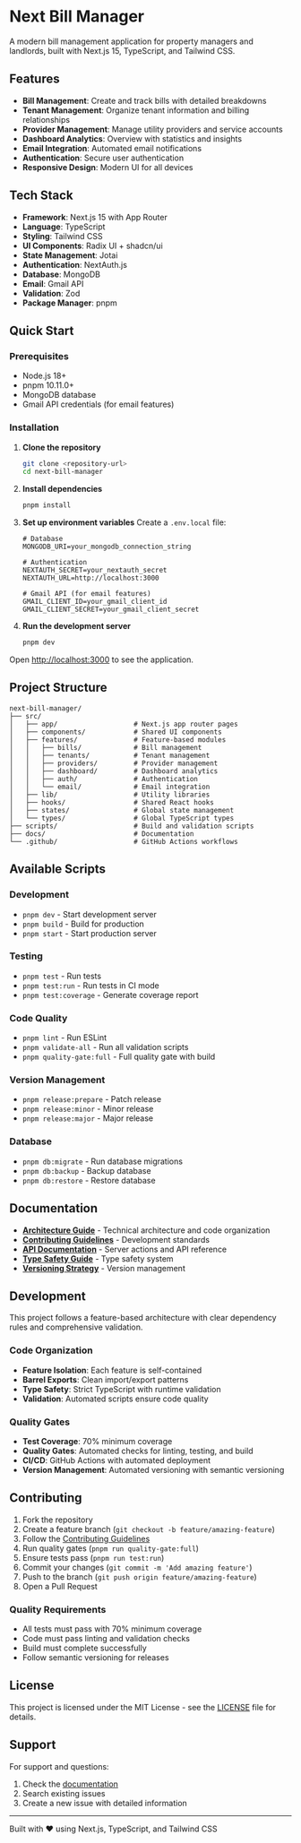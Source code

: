 # Next Bill Manager

A modern bill management application for property managers and landlords, built with Next.js 15, TypeScript, and Tailwind CSS.

## Features

- **Bill Management**: Create and track bills with detailed breakdowns
- **Tenant Management**: Organize tenant information and billing relationships
- **Provider Management**: Manage utility providers and service accounts
- **Dashboard Analytics**: Overview with statistics and insights
- **Email Integration**: Automated email notifications
- **Authentication**: Secure user authentication
- **Responsive Design**: Modern UI for all devices

## Tech Stack

- **Framework**: Next.js 15 with App Router
- **Language**: TypeScript
- **Styling**: Tailwind CSS
- **UI Components**: Radix UI + shadcn/ui
- **State Management**: Jotai
- **Authentication**: NextAuth.js
- **Database**: MongoDB
- **Email**: Gmail API
- **Validation**: Zod
- **Package Manager**: pnpm

## Quick Start

### Prerequisites

- Node.js 18+
- pnpm 10.11.0+
- MongoDB database
- Gmail API credentials (for email features)

### Installation

1. **Clone the repository**

   ```bash
   git clone <repository-url>
   cd next-bill-manager
   ```

2. **Install dependencies**

   ```bash
   pnpm install
   ```

3. **Set up environment variables**
   Create a `.env.local` file:

   ```env
   # Database
   MONGODB_URI=your_mongodb_connection_string

   # Authentication
   NEXTAUTH_SECRET=your_nextauth_secret
   NEXTAUTH_URL=http://localhost:3000

   # Gmail API (for email features)
   GMAIL_CLIENT_ID=your_gmail_client_id
   GMAIL_CLIENT_SECRET=your_gmail_client_secret
   ```

4. **Run the development server**
   ```bash
   pnpm dev
   ```

Open [http://localhost:3000](http://localhost:3000) to see the application.

## Project Structure

```
next-bill-manager/
├── src/
│   ├── app/                   # Next.js app router pages
│   ├── components/            # Shared UI components
│   ├── features/              # Feature-based modules
│   │   ├── bills/             # Bill management
│   │   ├── tenants/           # Tenant management
│   │   ├── providers/         # Provider management
│   │   ├── dashboard/         # Dashboard analytics
│   │   ├── auth/              # Authentication
│   │   └── email/             # Email integration
│   ├── lib/                   # Utility libraries
│   ├── hooks/                 # Shared React hooks
│   ├── states/                # Global state management
│   └── types/                 # Global TypeScript types
├── scripts/                   # Build and validation scripts
├── docs/                      # Documentation
└── .github/                   # GitHub Actions workflows
```

## Available Scripts

### Development

- `pnpm dev` - Start development server
- `pnpm build` - Build for production
- `pnpm start` - Start production server

### Testing

- `pnpm test` - Run tests
- `pnpm test:run` - Run tests in CI mode
- `pnpm test:coverage` - Generate coverage report

### Code Quality

- `pnpm lint` - Run ESLint
- `pnpm validate-all` - Run all validation scripts
- `pnpm quality-gate:full` - Full quality gate with build

### Version Management

- `pnpm release:prepare` - Patch release
- `pnpm release:minor` - Minor release
- `pnpm release:major` - Major release

### Database

- `pnpm db:migrate` - Run database migrations
- `pnpm db:backup` - Backup database
- `pnpm db:restore` - Restore database

## Documentation

- **[Architecture Guide](docs/ARCHITECTURE.md)** - Technical architecture and code organization
- **[Contributing Guidelines](docs/CONTRIBUTING.md)** - Development standards
- **[API Documentation](docs/API.md)** - Server actions and API reference
- **[Type Safety Guide](docs/TYPE_SAFETY_GUIDE.md)** - Type safety system
- **[Versioning Strategy](docs/VERSIONING.md)** - Version management

## Development

This project follows a feature-based architecture with clear dependency rules and comprehensive validation.

### Code Organization

- **Feature Isolation**: Each feature is self-contained
- **Barrel Exports**: Clean import/export patterns
- **Type Safety**: Strict TypeScript with runtime validation
- **Validation**: Automated scripts ensure code quality

### Quality Gates

- **Test Coverage**: 70% minimum coverage
- **Quality Gates**: Automated checks for linting, testing, and build
- **CI/CD**: GitHub Actions with automated deployment
- **Version Management**: Automated versioning with semantic versioning

## Contributing

1. Fork the repository
2. Create a feature branch (`git checkout -b feature/amazing-feature`)
3. Follow the [Contributing Guidelines](docs/CONTRIBUTING.md)
4. Run quality gates (`pnpm run quality-gate:full`)
5. Ensure tests pass (`pnpm run test:run`)
6. Commit your changes (`git commit -m 'Add amazing feature'`)
7. Push to the branch (`git push origin feature/amazing-feature`)
8. Open a Pull Request

### Quality Requirements

- All tests must pass with 70% minimum coverage
- Code must pass linting and validation checks
- Build must complete successfully
- Follow semantic versioning for releases

## License

This project is licensed under the MIT License - see the [LICENSE](LICENSE) file for details.

## Support

For support and questions:

1. Check the [documentation](docs/)
2. Search existing issues
3. Create a new issue with detailed information

---

Built with ❤️ using Next.js, TypeScript, and Tailwind CSS
